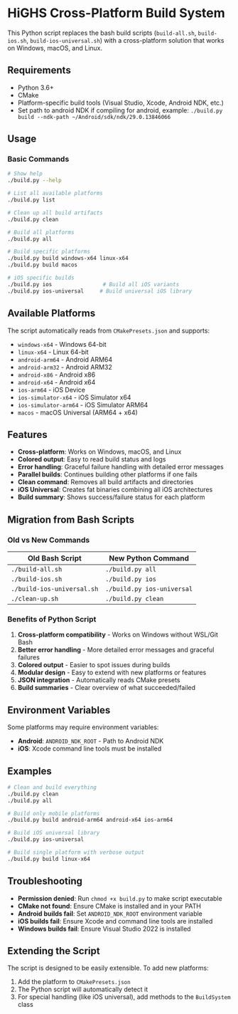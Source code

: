 # HiGHS Cross-Platform Build System

This Python script replaces the bash build scripts (`build-all.sh`, `build-ios.sh`, `build-ios-universal.sh`) with a cross-platform solution that works on Windows, macOS, and Linux.

## Requirements

- Python 3.6+
- CMake
- Platform-specific build tools (Visual Studio, Xcode, Android NDK, etc.)
- Set path to android NDK if compiling for android, example: `./build.py build --ndk-path ~/Android/sdk/ndk/29.0.13846066`

## Usage

### Basic Commands

```bash
# Show help
./build.py --help

# List all available platforms
./build.py list

# Clean up all build artifacts
./build.py clean

# Build all platforms
./build.py all

# Build specific platforms
./build.py build windows-x64 linux-x64
./build.py build macos

# iOS specific builds
./build.py ios                # Build all iOS variants
./build.py ios-universal     # Build universal iOS library
```

## Available Platforms

The script automatically reads from `CMakePresets.json` and supports:

- `windows-x64` - Windows 64-bit
- `linux-x64` - Linux 64-bit  
- `android-arm64` - Android ARM64
- `android-arm32` - Android ARM32
- `android-x86` - Android x86
- `android-x64` - Android x64
- `ios-arm64` - iOS Device
- `ios-simulator-x64` - iOS Simulator x64
- `ios-simulator-arm64` - iOS Simulator ARM64
- `macos` - macOS Universal (ARM64 + x64)

## Features

- **Cross-platform**: Works on Windows, macOS, and Linux
- **Colored output**: Easy to read build status and logs
- **Error handling**: Graceful failure handling with detailed error messages
- **Parallel builds**: Continues building other platforms if one fails
- **Clean command**: Removes all build artifacts and directories
- **iOS Universal**: Creates fat binaries combining all iOS architectures
- **Build summary**: Shows success/failure status for each platform

## Migration from Bash Scripts

### Old vs New Commands

| Old Bash Script | New Python Command |
|----------------|-------------------|
| `./build-all.sh` | `./build.py all` |
| `./build-ios.sh` | `./build.py ios` |
| `./build-ios-universal.sh` | `./build.py ios-universal` |
| `./clean-up.sh` | `./build.py clean` |

### Benefits of Python Script

1. **Cross-platform compatibility** - Works on Windows without WSL/Git Bash
2. **Better error handling** - More detailed error messages and graceful failures
3. **Colored output** - Easier to spot issues during builds
4. **Modular design** - Easy to extend with new platforms or features
5. **JSON integration** - Automatically reads CMake presets
6. **Build summaries** - Clear overview of what succeeded/failed

## Environment Variables

Some platforms may require environment variables:

- **Android**: `ANDROID_NDK_ROOT` - Path to Android NDK
- **iOS**: Xcode command line tools must be installed

## Examples

```bash
# Clean and build everything
./build.py clean
./build.py all

# Build only mobile platforms
./build.py build android-arm64 android-x64 ios-arm64

# Build iOS universal library
./build.py ios-universal

# Build single platform with verbose output
./build.py build linux-x64
```

## Troubleshooting

- **Permission denied**: Run `chmod +x build.py` to make script executable
- **CMake not found**: Ensure CMake is installed and in your PATH
- **Android builds fail**: Set `ANDROID_NDK_ROOT` environment variable
- **iOS builds fail**: Ensure Xcode and command line tools are installed
- **Windows builds fail**: Ensure Visual Studio 2022 is installed

## Extending the Script

The script is designed to be easily extensible. To add new platforms:

1. Add the platform to `CMakePresets.json`
2. The Python script will automatically detect it
3. For special handling (like iOS universal), add methods to the `BuildSystem` class
